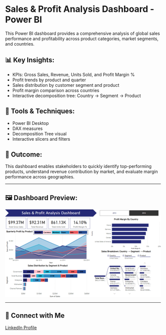 # Sales & Profit Analysis Dashboard - Power BI

This Power BI dashboard provides a comprehensive analysis of global sales performance and profitability across product categories, market segments, and countries.

## 📊 Key Insights:
- KPIs: Gross Sales, Revenue, Units Sold, and Profit Margin %
- Profit trends by product and quarter
- Sales distribution by customer segment and product
- Profit margin comparison across countries
- Interactive decomposition tree: Country → Segment → Product

## 🧠 Tools & Techniques:
- Power BI Desktop
- DAX measures
- Decomposition Tree visual
- Interactive slicers and filters


## 🏁 Outcome:
This dashboard enables stakeholders to quickly identify top-performing products, understand revenue contribution by market, and evaluate margin performance across geographies.

---

## 🖼️ Dashboard Preview:

![Dashboard Preview](Dashboard.png)

---

## 🔗 Connect with Me
[LinkedIn Profile](https://www.linkedin.com/in/tgnandini/)
